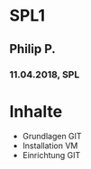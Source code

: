# SPL1
## Philip P.
### 11.04.2018, SPL

# Inhalte
* Grundlagen GIT
* Installation VM
* Einrichtung GIT
